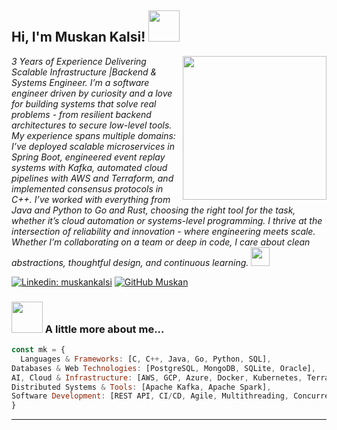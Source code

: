 <h2> Hi, I'm Muskan Kalsi! <img src="https://media.giphy.com/media/mGcNjsfWAjY5AEZNw6/giphy.gif" width="50"></h2>
<img align='right' src="https://media.giphy.com/media/dWxO36Jzd6bTSt5dIY/giphy.gif" width="230">
<p><em>3 Years of Experience Delivering Scalable Infrastructure |Backend & Systems Engineer. I’m a software engineer driven by curiosity and a love for building systems that solve real problems - from resilient backend architectures to secure low-level tools. My experience spans multiple domains: I’ve deployed scalable microservices in Spring Boot, engineered event replay systems with Kafka, automated cloud pipelines with AWS and Terraform, and implemented consensus protocols in C++. I’ve worked with everything from Java and Python to Go and Rust, choosing the right tool for the task, whether it’s cloud automation or systems-level programming. I thrive at the intersection of reliability and innovation - where engineering meets scale. Whether I’m collaborating on a team or deep in code, I care about clean abstractions, thoughtful design, and continuous learning. <img src="https://media.giphy.com/media/WUlplcMpOCEmTGBtBW/giphy.gif" width="30"> 
</em></p>


[![Linkedin: muskankalsi](https://img.shields.io/badge/-muskankalsi-blue?style=flat-square&logo=Linkedin&logoColor=white&link=https://www.linkedin.com/in/muskan09/)](https://www.linkedin.com/in/muskan09/)
[![GitHub Muskan](https://img.shields.io/github/followers/muskan09?label=follow&style=social)](https://github.com/muskan09)


### <img src="https://media.giphy.com/media/VgCDAzcKvsR6OM0uWg/giphy.gif" width="50"> A little more about me...  

```javascript
const mk = {
  Languages & Frameworks: [C, C++, Java, Go, Python, SQL],
Databases & Web Technologies: [PostgreSQL, MongoDB, SQLite, Oracle],
AI, Cloud & Infrastructure: [AWS, GCP, Azure, Docker, Kubernetes, Terraform, Linux, Git, Jenkins],
Distributed Systems & Tools: [Apache Kafka, Apache Spark],
Software Development: [REST API, CI/CD, Agile, Multithreading, Concurrency, Object-Oriented Programming]
}
```


---

